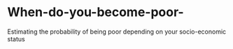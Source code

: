 # When-do-you-become-poor-
Estimating the probability of being poor depending on your socio-economic status
